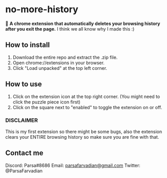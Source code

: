 # no-more-history
🔎 **A chrome extension that automatically deletes your browsing history after you exit the page.**
I think we all know why I made this :)
## How to install
1. Download the entire repo and extract the .zip file.
2. Open chrome://extensions in your browser.
3. Click "Load unpacked" at the top left corner.
## How to use
1. Click on the extension icon at the top right corner. (You might need to click the puzzle piece icon first)
2. Click on the square next to "enabled" to toggle the extension on or off.
### DISCLAIMER
This is my first extension so there might be some bugs, also the extension clears your ENTIRE browsing history so make sure you are fine with that.
## Contact me
Discord: Parsa#8686
Email: parsafarvadian@gmail.com
Twitter: @ParsaFarvadian
